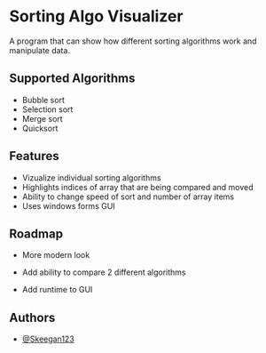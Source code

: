 # Sorting Algo Visualizer

A program that can show how different sorting algorithms work and manipulate data. 


## Supported Algorithms

- Bubble sort
- Selection sort
- Merge sort
- Quicksort

## Features

- Vizualize individual sorting algorithms
- Highlights indices of array that are being compared and moved
- Ability to change speed of sort and number of array items
- Uses windows forms GUI 



## Roadmap

- More modern look

- Add ability to compare 2 different algorithms

- Add runtime to GUI


## Authors

- [@Skeegan123](https://www.github.com/Skeegan123)


